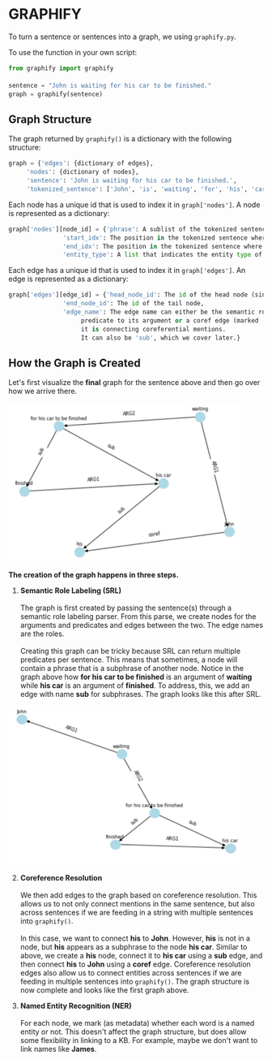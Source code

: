 # GRAPHIFY

To turn a sentence or sentences into a graph, we using `graphify.py`. 

To use the function in your own script:
```Python
from graphify import graphify

sentence = "John is waiting for his car to be finished."
graph = graphify(sentence)
```

## Graph Structure
The graph returned by `graphify()` is a dictionary with the following structure:
```Python
graph = {'edges': {dictionary of edges},
	 'nodes': {dictionary of nodes},
	 'sentence': 'John is waiting for his car to be finished.',
	 'tokenized_sentence': ['John', 'is', 'waiting', 'for', 'his', 'car', 'to', 'be', 'finished', '.']
```

Each node has a unique id that is used to index it in `graph['nodes']`. A node is represented as a dictionary:
```Python
graph['nodes'][node_id] = {'phrase': A sublist of the tokenized sentence that this node represents,
			   'start_idx': The position in the tokenized sentence where the phrase begins,
			   'end_idx': The position in the tokenized sentence where the phrase ends,
			   'entity_type': A list that indicates the entity type of each word in the phrase}
```

Each edge has a unique id that is used to index it in `graph['edges']`. An edge is represented as a dictionary:
```Python
graph['edges'][edge_id] = {'head_node_id': The id of the head node (since this is a directed graph),
			   'end_node_id': The id of the tail node,
			   'edge_name': The edge name can either be the semantic role connecting the 
			   		predicate to its argument or a coref edge (marked 'coref') if 
			   		it is connecting coreferential mentions. 
			   		It can also be 'sub', which we cover later.}
```

## How the Graph is Created
Let's first visualize the **final** graph for the sentence above and then go over how we arrive there.

<img src="graph.png" width="461" height="314" />

**The creation of the graph happens in three steps.**

1. **Semantic Role Labeling (SRL)**<br/><br/>
The graph is first created by passing the sentence(s) through a semantic role labeling parser. From this parse, we create nodes for the arguments and predicates and edges between the two. The edge names are the roles.  <br/><br/>
Creating this graph can be tricky because SRL can return multiple predicates per sentence. This means that sometimes, a node will contain a phrase that is a subphrase of another node. Notice in the graph above how **for his car to be finished** is an argument of **waiting** while **his car** is an argument of **finished**. To address, this, we add an edge with name **sub** for subphrases. The graph looks like this after SRL.

<img src="graph_srl.png" width="461" height="314" />

2. **Coreference Resolution**<br/><br/>
We then add edges to the graph based on coreference resolution. This allows us to not only connect mentions in the same sentence, but also across sentences if we are feeding in a string with multiple sentences into `graphify()`. <br/><br/>
In this case, we want to connect **his** to **John**. However, **his** is not in a node, but **his** appears as a subphrase to the node **his car**. Similar to above, we create a **his** node, connect it to **his car** using a **sub** edge, and then connect **his** to **John** using a **coref** edge. Coreference resolution edges also allow us to connect entities across sentences if we are feeding in multiple sentences into `graphify()`. The graph structure is now complete and looks like the first graph above.

3. **Named Entity Recognition (NER)**<br/><br/>
For each node, we mark (as metadata) whether each word is a named entity or not. This doesn't affect the graph structure, but does allow some flexibility in linking to a KB. For example, maybe we don't want to link names like **James**.